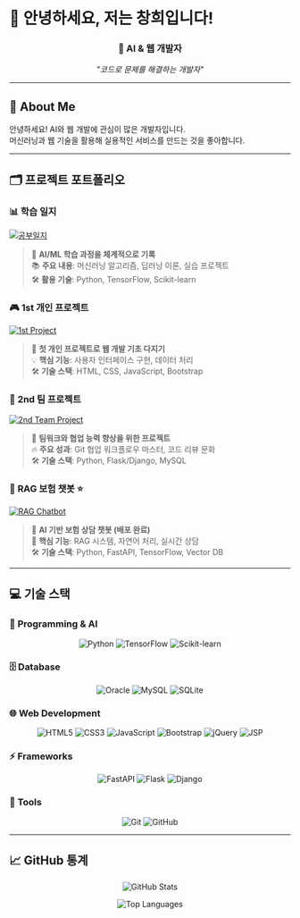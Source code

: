 # 👋 안녕하세요, 저는 창희입니다!

<div align="center">

### 🚀 AI & 웹 개발자

*"코드로 문제를 해결하는 개발자"*

</div>

---

## 🎯 About Me

안녕하세요! AI와 웹 개발에 관심이 많은 개발자입니다.  
머신러닝과 웹 기술을 활용해 실용적인 서비스를 만드는 것을 좋아합니다.

---

## 🗂️ 프로젝트 포트폴리오

### 📊 **학습 일지** 
[![공부일지](https://img.shields.io/badge/🔗_AI_학습일지-4A90E2?style=for-the-badge&logo=github&logoColor=white)](https://github.com/HanChangHee0516/ai_x)
> 🎯 **AI/ML 학습 과정을 체계적으로 기록**  
> 📚 **주요 내용**: 머신러닝 알고리즘, 딥러닝 이론, 실습 프로젝트  
> 🛠️ **활용 기술**: Python, TensorFlow, Scikit-learn

### 🎮 **1st 개인 프로젝트**
[![1st Project](https://img.shields.io/badge/🏆_코딩싹_개인프로젝트-FF6B6B?style=for-the-badge&logo=github&logoColor=white)](https://github.com/codingSsakAi/1stProject)
> 🚀 **첫 개인 프로젝트로 웹 개발 기초 다지기**  
> 💡 **핵심 기능**: 사용자 인터페이스 구현, 데이터 처리  
> 🛠️ **기술 스택**: HTML, CSS, JavaScript, Bootstrap

### 👥 **2nd 팀 프로젝트**
[![2nd Team Project](https://img.shields.io/badge/🤝_팀_협업_프로젝트-50C878?style=for-the-badge&logo=github&logoColor=white)](https://github.com/HanChangHee0516/2ndProject)
> 🎯 **팀워크와 협업 능력 향상을 위한 프로젝트**  
> 🔥 **주요 성과**: Git 협업 워크플로우 마스터, 코드 리뷰 문화  
> 🛠️ **기술 스택**: Python, Flask/Django, MySQL

### 🤖 **RAG 보험 챗봇** ⭐
[![RAG Chatbot](https://img.shields.io/badge/🚀_RAG_보험봇_배포-9B59B6?style=for-the-badge&logo=github&logoColor=white)](https://github.com/codingSsakAi/rag-insure-bot.git)
> 🤖 **AI 기반 보험 상담 챗봇 (배포 완료)**  
> 🎯 **핵심 기능**: RAG 시스템, 자연어 처리, 실시간 상담  
> 🛠️ **기술 스택**: Python, FastAPI, TensorFlow, Vector DB

---

## 💻 기술 스택

### 🐍 **Programming & AI**
<div align="center">

![Python](https://img.shields.io/badge/Python-3776AB?style=for-the-badge&logo=python&logoColor=white)
![TensorFlow](https://img.shields.io/badge/TensorFlow-FF6F00?style=for-the-badge&logo=tensorflow&logoColor=white)
![Scikit-learn](https://img.shields.io/badge/Scikit--learn-F7931E?style=for-the-badge&logo=scikit-learn&logoColor=white)

</div>

### 🗄️ **Database**
<div align="center">

![Oracle](https://img.shields.io/badge/Oracle-F80000?style=for-the-badge&logo=oracle&logoColor=white)
![MySQL](https://img.shields.io/badge/MySQL-4479A1?style=for-the-badge&logo=mysql&logoColor=white)
![SQLite](https://img.shields.io/badge/SQLite-003B57?style=for-the-badge&logo=sqlite&logoColor=white)

</div>

### 🌐 **Web Development**
<div align="center">

![HTML5](https://img.shields.io/badge/HTML5-E34F26?style=for-the-badge&logo=html5&logoColor=white)
![CSS3](https://img.shields.io/badge/CSS3-1572B6?style=for-the-badge&logo=css3&logoColor=white)
![JavaScript](https://img.shields.io/badge/JavaScript-F7DF1E?style=for-the-badge&logo=javascript&logoColor=black)
![Bootstrap](https://img.shields.io/badge/Bootstrap-7952B3?style=for-the-badge&logo=bootstrap&logoColor=white)
![jQuery](https://img.shields.io/badge/jQuery-0769AD?style=for-the-badge&logo=jquery&logoColor=white)
![JSP](https://img.shields.io/badge/JSP-ED8B00?style=for-the-badge&logo=java&logoColor=white)

</div>

### ⚡ **Frameworks**
<div align="center">

![FastAPI](https://img.shields.io/badge/FastAPI-009688?style=for-the-badge&logo=fastapi&logoColor=white)
![Flask](https://img.shields.io/badge/Flask-000000?style=for-the-badge&logo=flask&logoColor=white)
![Django](https://img.shields.io/badge/Django-092E20?style=for-the-badge&logo=django&logoColor=white)

</div>

### 🔧 **Tools**
<div align="center">

![Git](https://img.shields.io/badge/Git-F05032?style=for-the-badge&logo=git&logoColor=white)
![GitHub](https://img.shields.io/badge/GitHub-181717?style=for-the-badge&logo=github&logoColor=white)

</div>

---

## 📈 GitHub 통계

<div align="center">

![GitHub Stats](https://github-readme-stats.vercel.app/api?username=HanChangHee0516&show_icons=true&theme=radical&hide_border=true)

![Top Languages](https://github-readme-stats.vercel.app/api/top-langs/?username=HanChangHee0516&layout=compact&theme=radical&hide_border=true)

</div>
